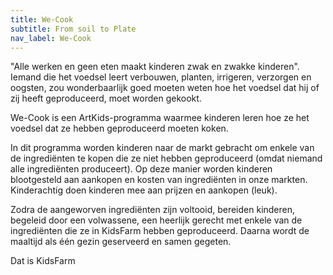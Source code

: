 ```yaml
---
title: We-Cook
subtitle: From soil to Plate
nav_label: We-Cook
---
```

"Alle werken en geen eten maakt kinderen zwak en zwakke kinderen". Iemand die het voedsel leert verbouwen, planten, irrigeren, verzorgen en oogsten, zou wonderbaarlijk goed moeten weten hoe het voedsel dat hij of zij heeft geproduceerd, moet worden gekookt.

We-Cook is een ArtKids-programma waarmee kinderen leren hoe ze het voedsel dat ze hebben geproduceerd moeten koken.

In dit programma worden kinderen naar de markt gebracht om enkele van de ingrediënten te kopen die ze niet hebben geproduceerd (omdat niemand alle ingrediënten produceert). Op deze manier worden kinderen blootgesteld aan aankopen en kosten van ingrediënten in onze markten. Kinderachtig doen kinderen mee aan prijzen en aankopen (leuk).

Zodra de aangeworven ingrediënten zijn voltooid, bereiden kinderen, begeleid door een volwassene, een heerlijk gerecht met enkele van de ingrediënten die ze in KidsFarm hebben geproduceerd. Daarna wordt de maaltijd als één gezin geserveerd en samen gegeten.

Dat is KidsFarm